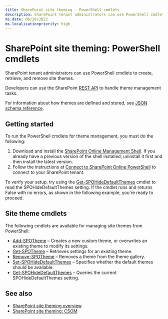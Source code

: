 ```yaml
---
title: SharePoint site theming - PowerShell cmdlets
description: SharePoint tenant administrators can use PowerShell cmdlets to create, retrieve, and remove site themes. Developers can use the SharePoint REST API to handle theme management tasks.
ms.date: 06/28/2022
ms.localizationpriority: high
---
```


# SharePoint site theming: PowerShell cmdlets

SharePoint tenant administrators can use PowerShell cmdlets to create, retrieve, and remove site themes.

Developers can use the SharePoint [REST API](sharepoint-site-theming-rest-api.md) to handle theme management tasks.

For information about how themes are defined and stored, see [JSON schema reference](sharepoint-site-theming-json-schema.md).

## Getting started

To run the PowerShell cmdlets for theme management, you must do the following:

1. Download and install the [SharePoint Online Management Shell](https://www.microsoft.com/download/details.aspx?id=35588). If you already have a previous version of the shell installed, uninstall it first and then install the latest version.
1. Follow the instructions at [Connect to SharePoint Online PowerShell](https://technet.microsoft.com/library/fp161372.aspx) to connect to your SharePoint tenant.

To verify your setup, try using the [Get-SPOHideDefaultThemes](/powershell/module/sharepoint-online/Get-SPOHideDefaultThemes) cmdlet to read the SPOHideDefaultThemes setting. If the cmdlet runs and returns False with no errors, as shown in the following example, you're ready to proceed.

## Site theme cmdlets

The following cmdlets are available for managing site themes from PowerShell:

* [Add-SPOTheme](/powershell/module/sharepoint-online/Add-SPOTheme) &ndash; Creates a new custom theme, or overwrites an existing theme to modify its settings.
* [Get-SPOTheme](/powershell/module/sharepoint-online/Get-SPOTheme) &ndash; Retrieves settings for an existing theme.
* [Remove-SPOTheme](/powershell/module/sharepoint-online/Remove-SPOTheme) &ndash; Removes a theme from the theme gallery.
* [Set-SPOHideDefaultThemes](/powershell/module/sharepoint-online/Set-SPOHideDefaultThemes) &ndash; Specifies whether the default themes should be available.
* [Get-SPOHideDefaultThemes](/powershell/module/sharepoint-online/Get-SPOHideDefaultThemes) &ndash; Queries the current SPOHideDefaultThemes setting.

## See also

* [SharePoint site theming overview](sharepoint-site-theming-overview.md)
* [SharePoint site theming: CSOM](sharepoint-site-theming-csom.md)
